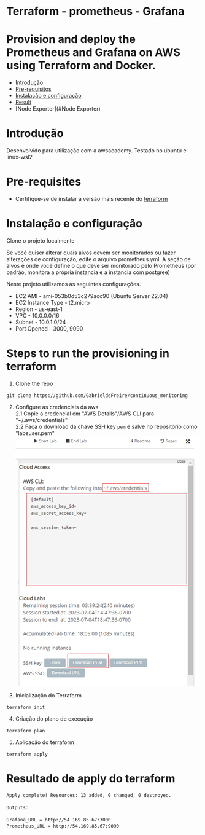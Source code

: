 # Terraform - prometheus - Grafana
# Provision and deploy the Prometheus and Grafana on AWS using Terraform and Docker.
- [Introdução](#Introdução)
- [Pre-requisitos](#pre-requisitos)
- [Instalação e configuração](#Instalação-e-configuração)
- [Result](#Result)
- [Node Exporter](#Node Exporter)


# Introdução
Desenvolvido para utilização com a awsacademy.
Testado no ubuntu e linux-wsl2

# Pre-requisites
* Certifique-se de instalar a versão mais recente do [terraform](https://learn.hashicorp.com/terraform/getting-started/install.html)

# Instalação e configuração
Clone o projeto localmente

Se você quiser alterar quais alvos devem ser monitorados ou fazer alterações de configuração, edite o arquivo prometheus.yml.
A seção de alvos é onde você define o que deve ser monitorado pelo Prometheus (por padrão, monitora a própria instancia e a instancia com postgree)

Neste projeto utilizamos as seguintes configurações.
* EC2 AMI - ami-053b0d53c279acc90 (Ubuntu Server 22.04)
* EC2 Instance Type - t2.micro
* Region - us-east-1
* VPC - 10.0.0.0/16
* Subnet - 10.0.1.0/24
* Port Opened - 3000, 9090

# Steps to run the provisioning in terraform
1. Clone the repo
```
git clone https://github.com/GabrieldeFreire/continuous_monitoring
```
2. Configure as credenciais da aws  
2.1 Copie a credencial em "AWS Details"/AWS CLI para "~/.aws/credentials"  
2.2 Faça o download da chave SSH key `pem` e salve no repositório como "labsuser.pem"  
![Alt text](image.png)  

3. Inicialização do Terraform 
```
terraform init
```
4. Criação do plano de execução
```
terraform plan
```
5. Aplicação do terraform
```
terraform apply
```


# Resultado de apply do terraform
```
Apply complete! Resources: 13 added, 0 changed, 0 destroyed.

Outputs:

Grafana_URL = http://54.169.85.67:3000
Prometheus_URL = http://54.169.85.67:9090
```

